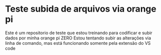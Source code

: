 # Teste subida de arquivos via orange pi
Este é um repositorio de teste que estou treinando para codificar e subir dados por minha orange pi ZERO
Estou tentando subir as alterações via linha de comando, mas está funcionando somente pela extensão do VS code 
